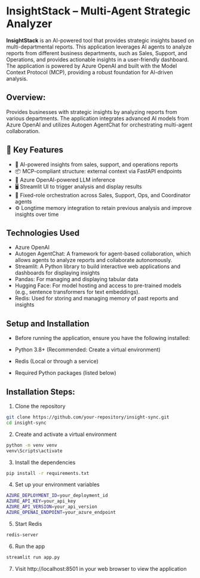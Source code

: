 # InsightStack – Multi-Agent Strategic Analyzer

**InsightStack** is an AI-powered tool that provides strategic insights based on multi-departmental reports. This application leverages AI agents to analyze reports from different business departments, such as Sales, Support, and Operations, and provides actionable insights in a user-friendly dashboard. The application is powered by Azure OpenAI and built with the Model Context Protocol (MCP), providing a robust foundation for AI-driven analysis.

## Overview:

Provides businesses with strategic insights by analyzing reports from various departments. The application integrates advanced AI models from Azure OpenAI and utilizes Autogen AgentChat for orchestrating multi-agent collaboration.

## 🔧 Key Features

- 🧠 AI-powered insights from sales, support, and operations reports
- 📦 MCP-compliant structure: external context via FastAPI endpoints
- 🤖 Azure OpenAI-powered LLM inference
- 🖥️ Streamlit UI to trigger analysis and display results
- 🔁 Fixed-role orchestration across Sales, Support, Ops, and Coordinator agents
- ⚙️ Longtime memory integration to retain previous analysis and improve insights over time

## Technologies Used

- Azure OpenAI
- Autogen AgentChat: A framework for agent-based collaboration, which allows agents to analyze reports and collaborate autonomously.
- Streamlit: A Python library to build interactive web applications and dashboards for displaying insights
- Pandas: For managing and displaying tabular data
- Hugging Face: For model hosting and access to pre-trained models (e.g., sentence transformers for text embeddings).
- Redis: Used for storing and managing memory of past reports and insights

## Setup and Installation

- Before running the application, ensure you have the following installed:

- Python 3.8+ (Recommended: Create a virtual environment)
- Redis (Local or through a service)
- Required Python packages (listed below)

## Installation Steps:

1. Clone the repository

```bash
git clone https://github.com/your-repository/insight-sync.git
cd insight-sync

```

2. Create and activate a virtual environment

```bash
python -m venv venv
venv\Scripts\activate
```

3. Install the dependencies

```bash
pip install -r requirements.txt

```

4. Set up your environment variables

```bash
AZURE_DEPLOYMENT_ID=your_deployment_id
AZURE_API_KEY=your_api_key
AZURE_API_VERSION=your_api_version
AZURE_OPENAI_ENDPOINT=your_azure_endpoint

```

5. Start Redis

```bash
redis-server

```

6. Run the app

```bash
streamlit run app.py

```

7. Visit http://localhost:8501 in your web browser to view the application

